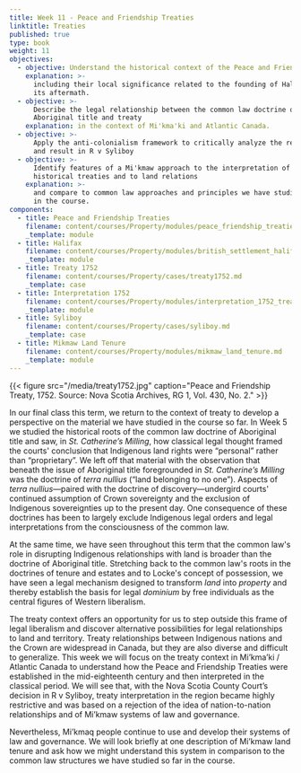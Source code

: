 ```yaml
---
title: Week 11 - Peace and Friendship Treaties
linktitle: Treaties
published: true
type: book
weight: 11
objectives:
  - objective: Understand the historical context of the Peace and Friendship Treaties
    explanation: >-
      including their local significance related to the founding of Halifax and
      its aftermath.
  - objective: >-
      Describe the legal relationship between the common law doctrine of
      Aboriginal title and treaty
    explanation: in the context of Mi'kma'ki and Atlantic Canada.
  - objective: >-
      Apply the anti-colonialism framework to critically analyze the reasoning
      and result in R v Syliboy
  - objective: >-
      Identify features of a Mi'kmaw approach to the interpretation of the
      historical treaties and to land relations
    explanation: >-
      and compare to common law approaches and principles we have studied so far
      in the course.
components:
  - title: Peace and Friendship Treaties
    filename: content/courses/Property/modules/peace_friendship_treaties.md
    _template: module
  - title: Halifax
    filename: content/courses/Property/modules/british_settlement_halifax.md
    _template: module
  - title: Treaty 1752
    filename: content/courses/Property/cases/treaty1752.md
    _template: case
  - title: Interpretation 1752
    filename: content/courses/Property/modules/interpretation_1752_treaty.md
    _template: module
  - title: Syliboy
    filename: content/courses/Property/cases/syliboy.md
    _template: case
  - title: Mikmaw Land Tenure
    filename: content/courses/Property/modules/mikmaw_land_tenure.md
    _template: module
---
```


{{< figure src="/media/treaty1752.jpg" caption="Peace and Friendship Treaty, 1752. Source: Nova Scotia Archives, RG 1, Vol. 430, No. 2." >}}

In our final class this term, we return to the context of treaty to develop a perspective on the material we have studied in the course so far. In Week 5 we studied the historical roots of the common law doctrine of Aboriginal title and saw, in *St. Catherine’s Milling*, how classical legal thought framed the courts' conclusion that Indigenous land rights were “personal” rather than “proprietary”. We left off that material with the observation that beneath the issue of Aboriginal title foregrounded in *St. Catherine’s Milling* was the doctrine of *terra nullius* (“land belonging to no one”). Aspects of *terra nullius*—paired with the doctrine of discovery—undergird courts' continued assumption of Crown sovereignty and the exclusion of Indigenous sovereignties up to the present day. One consequence of these doctrines has been to largely exclude Indigenous legal orders and legal interpretations from the consciousness of the common law.

At the same time, we have seen throughout this term that the common law's role in disrupting Indigenous relationships with land is broader than the doctrine of Aboriginal title. Stretching back to the common law's roots in the doctrines of tenure and estates and to Locke's concept of possession, we have seen a legal mechanism designed to transform *land* into *property* and thereby establish the basis for legal *dominium* by free individuals as the central figures of Western liberalism.

The treaty context offers an opportunity for us to step outside this frame of legal liberalism and discover alternative possibilities for legal relationships to land and territory. Treaty relationships between Indigenous nations and the Crown are widespread in Canada, but they are also diverse and difficult to generalize. This week we will focus on the treaty context in Mi’kma’ki / Atlantic Canada to understand how the Peace and Friendship Treaties were established in the mid-eighteenth century and then interpreted in the classical period. We will see that, with the Nova Scotia County Court’s decision in R v Syliboy, treaty interpretation in the region became highly restrictive and was based on a rejection of the idea of nation-to-nation relationships and of Mi’kmaw systems of law and governance.

Nevertheless, Mi’kmaq people continue to use and develop their systems of law and governance. We will look briefly at one description of Mi’kmaw land tenure and ask how we might understand this system in comparison to the common law structures we have studied so far in the course.
